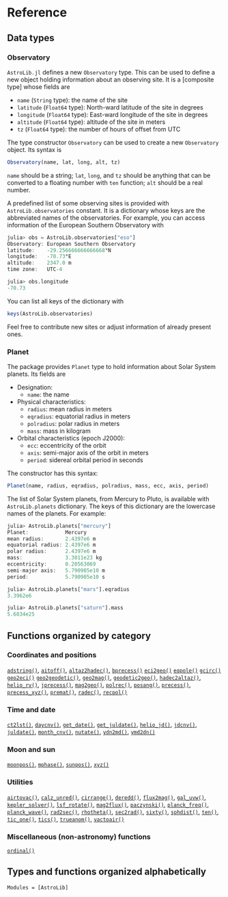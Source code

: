 # Reference

## Data types

### Observatory

`AstroLib.jl` defines a new `Observatory` type. This can be used to define a new object holding information about an observing site. It is a [composite type] whose fields are

-   `name` (`String` type): the name of the site
-   `latitude` (`Float64` type): North-ward latitude of the site in degrees
-   `longitude` (`Float64` type): East-ward longitude of the site in degrees
-   `altitude` (`Float64` type): altitude of the site in meters
-   `tz` (`Float64` type): the number of hours of offset from UTC

The type constructor `Observatory` can be used to create a new `Observatory` object. Its syntax is

```julia
Observatory(name, lat, long, alt, tz)
```

`name` should be a string; `lat`, `long`, and `tz` should be anything that can be converted to a floating number with `ten` function; `alt` should be a real number.

A predefined list of some observing sites is provided with `AstroLib.observatories` constant. It is a dictionary whose keys are the abbreviated names of the observatories. For example, you can access information of the European Southern Observatory with

```julia
julia> obs = AstroLib.observatories["eso"]
Observatory: European Southern Observatory
latitude:    -29.256666666666668°N
longitude:   -70.73°E
altitude:    2347.0 m
time zone:   UTC-4

julia> obs.longitude
-70.73
```

You can list all keys of the dictionary with

```julia
keys(AstroLib.observatories)
```

Feel free to contribute new sites or adjust information of already present ones.

### Planet

The package provides `Planet` type to hold information about Solar System planets. Its fields are

-   Designation:
    -   `name`: the name
-   Physical characteristics:
    -   `radius`: mean radius in meters
    -   `eqradius`: equatorial radius in meters
    -   `polradius`: polar radius in meters
    -   `mass`: mass in kilogram
-   Orbital characteristics (epoch J2000):
    -   `ecc`: eccentricity of the orbit
    -   `axis`: semi-major axis of the orbit in meters
    -   `period`: sidereal orbital period in seconds

The constructor has this syntax:

```julia
Planet(name, radius, eqradius, polradius, mass, ecc, axis, period)
```

The list of Solar System planets, from Mercury to Pluto, is available with `AstroLib.planets` dictionary. The keys of this dictionary are the lowercase names of the planets. For example:

```julia
julia> AstroLib.planets["mercury"]
Planet:            Mercury
mean radius:       2.4397e6 m
equatorial radius: 2.4397e6 m
polar radius:      2.4397e6 m
mass:              3.3011e23 kg
eccentricity:      0.20563069
semi-major axis:   5.790905e10 m
period:            5.790905e10 s

julia> AstroLib.planets["mars"].eqradius
3.3962e6

julia> AstroLib.planets["saturn"].mass
5.6834e25
```

## Functions organized by category

### Coordinates and positions

[`adstring()`](@ref),
[`aitoff()`](@ref),
[`altaz2hadec()`](@ref),
[`bprecess()`](@ref)
[`eci2geo()`](@ref)
[`eqpole()`](@ref)
[`gcirc()`](@ref)
[`geo2eci()`](@ref)
[`geo2geodetic()`](@ref),
[`geo2mag()`](@ref),
[`geodetic2geo()`](@ref),
[`hadec2altaz()`](@ref),
[`helio_rv()`](@ref),
[`jprecess()`](@ref),
[`mag2geo()`](@ref),
[`polrec()`](@ref),
[`posang()`](@ref),
[`precess()`](@ref),
[`precess_xyz()`](@ref),
[`premat()`](@ref),
[`radec()`](@ref),
[`recpol()`](@ref)

### Time and date

[`ct2lst()`](@ref),
[`daycnv()`](@ref),
[`get_date()`](@ref),
[`get_juldate()`](@ref),
[`helio_jd()`](@ref),
[`jdcnv()`](@ref),
[`juldate()`](@ref),
[`month_cnv()`](@ref),
[`nutate()`](@ref),
[`ydn2md()`](@ref),
[`ymd2dn()`](@ref)

### Moon and sun

[`moonpos()`](@ref),
[`mphase()`](@ref),
[`sunpos()`](@ref),
[`xyz()`](@ref)

### Utilities

[`airtovac()`](@ref),
[`calz_unred()`](@ref),
[`cirrange()`](@ref),
[`deredd()`](@ref),
[`flux2mag()`](@ref),
[`gal_uvw()`](@ref),
[`kepler_solver()`](@ref),
[`lsf_rotate()`](@ref),
[`mag2flux()`](@ref),
[`paczynski()`](@ref),
[`planck_freq()`](@ref),
[`planck_wave()`](@ref),
[`rad2sec()`](@ref),
[`rhotheta()`](@ref),
[`sec2rad()`](@ref),
[`sixty()`](@ref),
[`sphdist()`](@ref),
[`ten()`](@ref),
[`tic_one()`](@ref),
[`tics()`](@ref),
[`trueanom()`](@ref),
[`vactoair()`](@ref)

### Miscellaneous (non-astronomy) functions

[`ordinal()`](@ref)

## Types and functions organized alphabetically

```@autodocs
Modules = [AstroLib]
```
